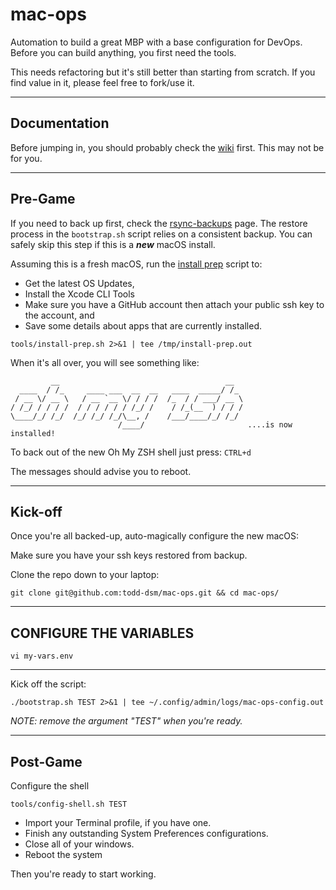 # mac-ops

Automation to build a great MBP with a base configuration for DevOps. Before you can build anything, you first need the tools.

This needs refactoring but it's still better than starting from scratch. If you find value in it, please feel free to fork/use it.

***

## Documentation

Before jumping in, you should probably check the [wiki] first. This may not be for you.

***

## Pre-Game

If you need to back up first, check the [rsync-backups] page. The restore process in the `bootstrap.sh` script relies on a consistent backup. You can safely skip this step if this is a **_new_** macOS install.

Assuming this is a fresh macOS, run the [install prep] script to:
* Get the latest OS Updates,
* Install the Xcode CLI Tools
* Make sure you have a GitHub account then attach your public ssh key to the account, and
* Save some details about apps that are currently installed.

```shell
tools/install-prep.sh 2>&1 | tee /tmp/install-prep.out
```

When it's all over, you will see something like:

```shell
         __                                     __   
  ____  / /_     ____ ___  __  __   ____  _____/ /_  
 / __ \/ __ \   / __ `__ \/ / / /  /_  / / ___/ __ \ 
/ /_/ / / / /  / / / / / / /_/ /    / /_(__  ) / / / 
\____/_/ /_/  /_/ /_/ /_/\__, /    /___/____/_/ /_/  
                        /____/                       ....is now installed!
```

To back out of the new Oh My ZSH shell just press: `CTRL+d`

The messages should advise you to reboot. 

***

## Kick-off

Once you're all backed-up, auto-magically configure the new macOS:

Make sure you have your ssh keys restored from backup.

Clone the repo down to your laptop:

`git clone git@github.com:todd-dsm/mac-ops.git && cd mac-ops/`

***

## CONFIGURE THE VARIABLES

`vi my-vars.env`

***

Kick off the script:

`./bootstrap.sh TEST 2>&1 | tee ~/.config/admin/logs/mac-ops-config.out`

*NOTE: remove the argument "TEST" when you're ready.*

***

## Post-Game

Configure the shell

`tools/config-shell.sh TEST`

* Import your Terminal profile, if you have one.
* Finish any outstanding System Preferences configurations.
* Close all of your windows.
* Reboot the system

Then you're ready to start working.

[phase1]:https://github.com/todd-dsm/process-ph1
[install prep]:https://github.com/todd-dsm/mac-ops/wiki/Install-Prep
[wiki]:https://github.com/todd-dsm/mac-ops/wiki
[rsync-backups]:https://github.com/todd-dsm/rsync-backups
